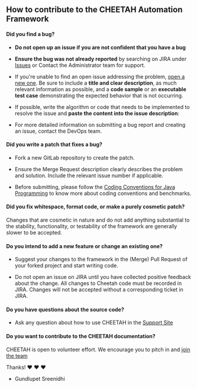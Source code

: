 ## How to contribute to the CHEETAH Automation Framework

#### **Did you find a bug?**

* **Do not open up an issue if you are not confident that you have a bug**

* **Ensure the bug was not already reported** by searching on JIRA under [Issues](https://jira.sreenidhi-gsd.com/projects/CHEETAH/issues) or Contact the Administrator team for support.

* If you're unable to find an open issue addressing the problem, [open a new one](https://jira.sreenidhi-gsd.com/projects/CHEETAH). Be sure to include a **title and clear description**, as much relevant information as possible, and a **code sample** or an **executable test case** demonstrating the expected behavior that is not occurring.

* If possible, write the algorithm or code that needs to be implemented to resolve the issue and **paste the content into the issue description**:
  
* For more detailed information on submitting a bug report and creating an issue, contact the DevOps team.

#### **Did you write a patch that fixes a bug?**

* Fork a new GitLab repository to create the patch.

* Ensure the Merge Request description clearly describes the problem and solution. Include the relevant issue number if applicable.

* Before submitting, please follow the [Coding Conventions for Java Programming](http://www.oracle.com/technetwork/java/codeconvtoc-136057.html) to know more about coding conventions and benchmarks.

#### **Did you fix whitespace, format code, or make a purely cosmetic patch?**

Changes that are cosmetic in nature and do not add anything substantial to the stability, functionality, or testability of the framework are generally slower to be accepted.

#### **Do you intend to add a new feature or change an existing one?**

* Suggest your changes to the framework in the (Merge) Pull Request of your forked project and start writing code.

* Do not open an issue on JIRA until you have collected positive feedback about the change. All changes to Cheetah code must be recorded in JIRA. Changes will not be accepted without a corresponding ticket in JIRA.

#### **Do you have questions about the source code?**

* Ask any question about how to use CHEETAH in the [Support Site](https://confluence.sreenidhi-gsd.com/display/CHEETAH)

#### **Do you want to contribute to the CHEETAH documentation?**

CHEETAH is open to volunteer effort. We encourage you to pitch in and [join the team](https://confluence.sreenidhi-gsd.com/display/CHEETAH)

Thanks! :heart: :heart: :heart:

- Gundlupet Sreenidhi
